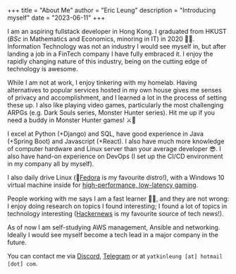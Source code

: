 +++
title = "About Me"
author = "Eric Leung"
description = "Introducing myself"
date = "2023-06-11"
+++

I am an aspiring fullstack developer in Hong Kong. I graduated from HKUST (*BSc* in Mathematics and Economics, minoring in IT) in 2020 :man_student:. Information Technology was not an industry I would see myself in, but after landing a job in a FinTech company I have fully embraced it. I enjoy the rapidly changing nature of this industry, being on the cutting edge of technology is awesome.

While I am not at work, I enjoy tinkering with my homelab. Having alternatives to popular services hosted in my own house gives me senses of privacy and accomplishment, and I learned a lot in the process of setting these up. I also like playing video games, particularly the most challenging ARPGs (e.g. Dark Souls series, Monster Hunter series). Hit me up if you need a buddy in Monster Hunter games! :crossed_swords::dragon:

I excel at Python (+Django) and SQL, have good experience in Java (+Spring Boot) and Javascript (+React). I also have much more knowledge of computer hardware and Linux server than your average developer :sunglasses:. I also have hand-on experience on DevOps (I set up the CI/CD environment in my company all by myself).

I also daily drive Linux (:tophat:[Fedora](https://fedoraproject.org/) is my favourite distro!), with a Windows 10 virtual machine inside for [high-performance, low-latency gaming](../posts/002_win10_to_linux/).

People working with me says I am a fast learner :scientist:, and they are not wrong: I enjoy doing research on topics I found interesting; I found a lot of topics in technology interesting ([Hackernews](https://news.ycombinator.com/front) is my favourite source of tech news!).

As of now I am self-studying AWS management, Ansible and networking. Ideally I would see myself become a tech lead in a major company in the future.

You can contact me via [Discord](https://discordapp.com/users/263243377821089792), [Telegram](https://t.me/regunakyle) or at `yatkinleung [at] hotmail [dot] com`.

